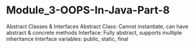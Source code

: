 # Module_3-OOPS-In-Java-Part-8
Abstract Classes &amp; Interfaces  Abstract Class: Cannot instantiate, can have abstract &amp; concrete methods Interface: Fully abstract, supports multiple inheritance Interface variables: public, static, final
